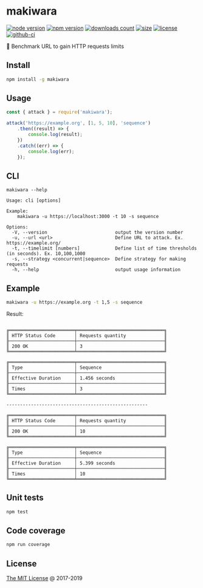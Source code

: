 # makiwara

[![node version](https://img.shields.io/node/v/makiwara.svg)](https://www.npmjs.com/package/makiwara)
[![npm version](https://badge.fury.io/js/makiwara.svg)](https://badge.fury.io/js/makiwara)
[![downloads count](https://img.shields.io/npm/dt/makiwara.svg)](https://www.npmjs.com/package/makiwara)
[![size](https://packagephobia.com/badge?p=makiwara)](https://packagephobia.com/result?p=makiwara)
[![license](https://img.shields.io/npm/l/makiwara.svg)](https://piecioshka.mit-license.org)
[![github-ci](https://github.com/piecioshka/makiwara/actions/workflows/testing.yml/badge.svg)](https://github.com/piecioshka/makiwara/actions/workflows/testing.yml)

🔨 Benchmark URL to gain HTTP requests limits

## Install

```bash
npm install -g makiwara
```

## Usage

```javascript
const { attack } = require('makiwara');

attack('https://example.org', [1, 5, 10], 'sequence')
    .then((result) => {
        console.log(result);
    })
    .catch((err) => {
        console.log(err);
    });
```

## CLI

```text
makiwara --help

Usage: cli [options]

Example:
    makiwara -u https://localhost:3000 -t 10 -s sequence

Options:
  -V, --version                         output the version number
  -u, --url <url>                       Define URL to attack. Ex. https://example.org/
  -t, --timelimit [numbers]             Define list of time thresholds (in seconds). Ex. 10,100,1000
  -s, --strategy <concurrent|sequence>  Define strategy for making requests
  -h, --help                            output usage information
```

## Example

```bash
makiwara -u https://example.org -t 1,5 -s sequence
```

Result:

```text

╔════════════════════════╤════════════════════════════════╗
║ HTTP Status Code       │ Requests quantity              ║
╟────────────────────────┼────────────────────────────────╢
║ 200 OK                 │ 3                              ║
╚════════════════════════╧════════════════════════════════╝

╔════════════════════════╤════════════════════════════════╗
║ Type                   │ Sequence                       ║
╟────────────────────────┼────────────────────────────────╢
║ Effective Duration     │ 1.456 seconds                  ║
╟────────────────────────┼────────────────────────────────╢
║ Times                  │ 3                              ║
╚════════════════════════╧════════════════════════════════╝

----------------------------------------------------

╔════════════════════════╤════════════════════════════════╗
║ HTTP Status Code       │ Requests quantity              ║
╟────────────────────────┼────────────────────────────────╢
║ 200 OK                 │ 10                             ║
╚════════════════════════╧════════════════════════════════╝

╔════════════════════════╤════════════════════════════════╗
║ Type                   │ Sequence                       ║
╟────────────────────────┼────────────────────────────────╢
║ Effective Duration     │ 5.399 seconds                  ║
╟────────────────────────┼────────────────────────────────╢
║ Times                  │ 10                             ║
╚════════════════════════╧════════════════════════════════╝
```

## Unit tests

```bash
npm test
```

## Code coverage

```bash
npm run coverage
```

## License

[The MIT License](https://piecioshka.mit-license.org) @ 2017-2019
